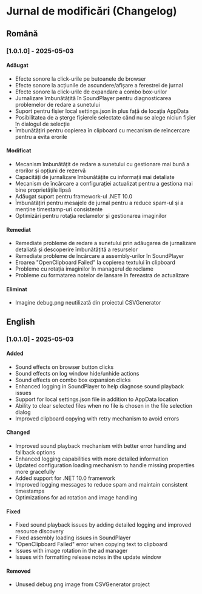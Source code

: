 # Jurnal de modificări (Changelog)

## Română

### [1.0.1.0] - 2025-05-03

#### Adăugat
- Efecte sonore la click-urile pe butoanele de browser
- Efecte sonore la acțiunile de ascundere/afișare a ferestrei de jurnal
- Efecte sonore la click-urile de expandare a combo box-urilor
- Jurnalizare îmbunătățită în SoundPlayer pentru diagnosticarea problemelor de redare a sunetului
- Suport pentru fișier local settings.json în plus față de locația AppData
- Posibilitatea de a șterge fișierele selectate când nu se alege niciun fișier în dialogul de selecție
- Îmbunătățiri pentru copierea în clipboard cu mecanism de reîncercare pentru a evita erorile

#### Modificat
- Mecanism îmbunătățit de redare a sunetului cu gestionare mai bună a erorilor și opțiuni de rezervă
- Capacități de jurnalizare îmbunătățite cu informații mai detaliate
- Mecanism de încărcare a configurației actualizat pentru a gestiona mai bine proprietățile lipsă
- Adăugat suport pentru framework-ul .NET 10.0
- Îmbunătățiri pentru mesajele de jurnal pentru a reduce spam-ul și a menține timestamp-uri consistente
- Optimizări pentru rotația reclamelor și gestionarea imaginilor

#### Remediat
- Remediate probleme de redare a sunetului prin adăugarea de jurnalizare detaliată și descoperire îmbunătățită a resurselor
- Remediate probleme de încărcare a assembly-urilor în SoundPlayer
- Eroarea "OpenClipboard Failed" la copierea textului în clipboard
- Probleme cu rotația imaginilor în managerul de reclame
- Probleme cu formatarea notelor de lansare în fereastra de actualizare

#### Eliminat
- Imagine debug.png neutilizată din proiectul CSVGenerator

## English

### [1.0.1.0] - 2025-05-03

#### Added
- Sound effects on browser button clicks
- Sound effects on log window hide/unhide actions
- Sound effects on combo box expansion clicks
- Enhanced logging in SoundPlayer to help diagnose sound playback issues
- Support for local settings.json file in addition to AppData location
- Ability to clear selected files when no file is chosen in the file selection dialog
- Improved clipboard copying with retry mechanism to avoid errors

#### Changed
- Improved sound playback mechanism with better error handling and fallback options
- Enhanced logging capabilities with more detailed information
- Updated configuration loading mechanism to handle missing properties more gracefully
- Added support for .NET 10.0 framework
- Improved logging messages to reduce spam and maintain consistent timestamps
- Optimizations for ad rotation and image handling

#### Fixed
- Fixed sound playback issues by adding detailed logging and improved resource discovery
- Fixed assembly loading issues in SoundPlayer
- "OpenClipboard Failed" error when copying text to clipboard
- Issues with image rotation in the ad manager
- Issues with formatting release notes in the update window

#### Removed
- Unused debug.png image from CSVGenerator project
